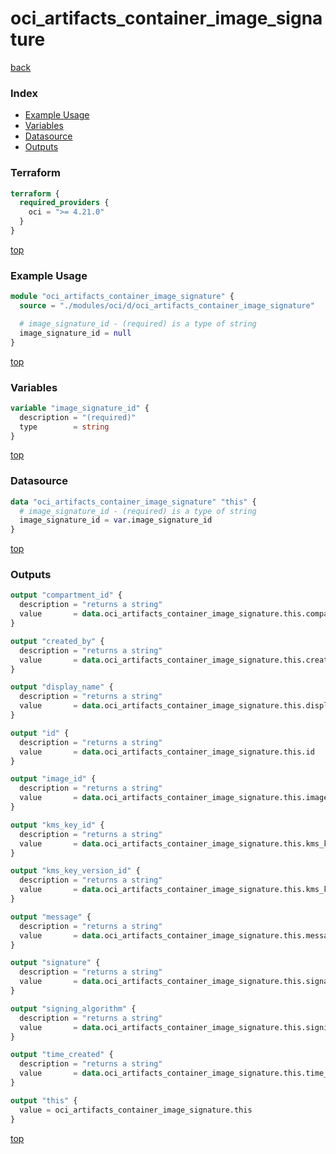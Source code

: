 # oci_artifacts_container_image_signature

[back](../oci.md)

### Index

- [Example Usage](#example-usage)
- [Variables](#variables)
- [Datasource](#datasource)
- [Outputs](#outputs)

### Terraform

```terraform
terraform {
  required_providers {
    oci = ">= 4.21.0"
  }
}
```

[top](#index)

### Example Usage

```terraform
module "oci_artifacts_container_image_signature" {
  source = "./modules/oci/d/oci_artifacts_container_image_signature"

  # image_signature_id - (required) is a type of string
  image_signature_id = null
}
```

[top](#index)

### Variables

```terraform
variable "image_signature_id" {
  description = "(required)"
  type        = string
}
```

[top](#index)

### Datasource

```terraform
data "oci_artifacts_container_image_signature" "this" {
  # image_signature_id - (required) is a type of string
  image_signature_id = var.image_signature_id
}
```

[top](#index)

### Outputs

```terraform
output "compartment_id" {
  description = "returns a string"
  value       = data.oci_artifacts_container_image_signature.this.compartment_id
}

output "created_by" {
  description = "returns a string"
  value       = data.oci_artifacts_container_image_signature.this.created_by
}

output "display_name" {
  description = "returns a string"
  value       = data.oci_artifacts_container_image_signature.this.display_name
}

output "id" {
  description = "returns a string"
  value       = data.oci_artifacts_container_image_signature.this.id
}

output "image_id" {
  description = "returns a string"
  value       = data.oci_artifacts_container_image_signature.this.image_id
}

output "kms_key_id" {
  description = "returns a string"
  value       = data.oci_artifacts_container_image_signature.this.kms_key_id
}

output "kms_key_version_id" {
  description = "returns a string"
  value       = data.oci_artifacts_container_image_signature.this.kms_key_version_id
}

output "message" {
  description = "returns a string"
  value       = data.oci_artifacts_container_image_signature.this.message
}

output "signature" {
  description = "returns a string"
  value       = data.oci_artifacts_container_image_signature.this.signature
}

output "signing_algorithm" {
  description = "returns a string"
  value       = data.oci_artifacts_container_image_signature.this.signing_algorithm
}

output "time_created" {
  description = "returns a string"
  value       = data.oci_artifacts_container_image_signature.this.time_created
}

output "this" {
  value = oci_artifacts_container_image_signature.this
}
```

[top](#index)